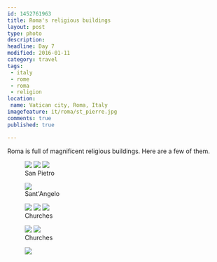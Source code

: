 ```yaml
---
id: 1452761963
title: Roma's religious buildings
layout: post
type: photo
description:
headline: Day 7
modified: 2016-01-11
category: travel
tags:
 - italy
 - rome
 - roma
 - religion
location:
 name: Vatican city, Roma, Italy
imagefeature: it/roma/st_pierre.jpg
comments: true
published: true

---
```


Roma is full of magnificent religious buildings. Here are a few of them.

<figure class="half">
  <a href="/images/it/roma/pontifex.jpg"><img src="/images/scale/it/roma/pontifex.jpg"/></a>
  <a href="/images/it/roma/st_pierre.jpg"><img src="/images/scale/it/roma/st_pierre.jpg"/></a>
  <a href="/images/it/roma/st_pierre_plafond.jpg"><img src="/images/scale/it/roma/st_pierre_plafond.jpg"/></a>
  <figcaption>San Pietro</figcaption>
</figure>

<figure class="">
  <a href="/images/it/roma/santangelo.jpg"><img src="/images/scale/it/roma/santangelo.jpg"/></a>
  <figcaption>Sant'Angelo</figcaption>
</figure>

<figure class="third">
  <a href="/images/it/roma/church_1.jpg"><img src="/images/scale/it/roma/church_1.jpg"/></a>
  <a href="/images/it/roma/small_church.jpg"><img src="/images/scale/it/roma/small_church.jpg"/></a>
  <a href="/images/it/roma/church_2.jpg"><img src="/images/scale/it/roma/church_2.jpg"/></a>
  <figcaption>Churches</figcaption>
</figure>

<figure class="half">
  <a href="/images/it/roma/church_3.jpg"><img src="/images/scale/it/roma/church_3.jpg"/></a>
  <a href="/images/it/roma/vitrail.jpg"><img src="/images/scale/it/roma/vitrail.jpg"/></a>
  <figcaption>Churches</figcaption>
</figure>

<figure class="">
  <a href="/images/it/roma/prayer.jpg"><img src="/images/scale/it/roma/prayer.jpg"/></a>
  <figcaption></figcaption>
</figure>

